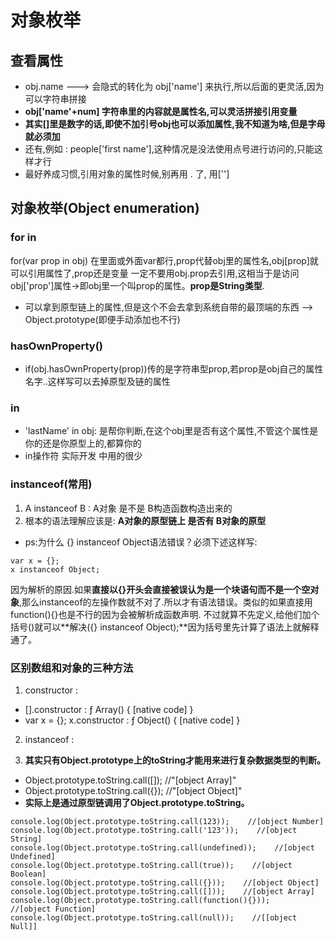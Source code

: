 # 对象枚举

## 查看属性

- obj.name ---> 会隐式的转化为 obj['name'] 来执行,所以后面的更灵活,因为可以字符串拼接
- **obj['name'+num]  字符串里的内容就是属性名,可以灵活拼接引用变量**
- **其实[]里是数字的话,即使不加引号obj也可以添加属性,我不知道为啥,但是字母就必须加**
- 还有,例如 : people['first name'],这种情况是没法使用点号进行访问的,只能这样才行
- 最好养成习惯,引用对象的属性时候,别再用 .  了, 用['']

## 对象枚举(Object enumeration)

### for in
for(var prop in obj) 在里面或外面var都行,prop代替obj里的属性名,obj[prop]就可以引用属性了,prop还是变量
一定不要用obj.prop去引用,这相当于是访问obj['prop']属性->即obj里一个叫prop的属性。**prop是String类型**.

- 可以拿到原型链上的属性,但是这个不会去拿到系统自带的最顶端的东西 --> Object.prototype(即便手动添加也不行)

### hasOwnProperty()
- if(obj.hasOwnProperty(prop))传的是字符串型prop,若prop是obj自己的属性名字..这样写可以去掉原型及链的属性

### in
- 'lastName' in obj: 是帮你判断,在这个obj里是否有这个属性,不管这个属性是你的还是你原型上的,都算你的
- in操作符 实际开发 中用的很少

### instanceof(常用)
1. A instanceof B : A对象 是不是 B构造函数构造出来的
2. 根本的语法理解应该是: **A对象的原型链上 是否有 B对象的原型**

- ps:为什么 {} instanceof Object语法错误？必须下述这样写:

```
var x = {};
x instanceof Object;
```

因为解析的原因.如果**直接以{}开头会直接被误认为是一个块语句而不是一个空对象**,那么instanceof的左操作数就不对了.所以才有语法错误。类似的如果直接用function(){}也是不行的因为会被解析成函数声明.
不过就算不先定义,给他们加个括号()就可以**解决({} instanceof Object);**因为括号里先计算了语法上就解释通了。

### 区别数组和对象的三种方法
1. constructor :  
- [].constructor : ƒ Array() { [native code] } 
- var x = {}; x.constructor : ƒ Object() { [native code] }

2. instanceof : 

3. **其实只有Object.prototype上的toString才能用来进行复杂数据类型的判断。**
- Object.prototype.toString.call([]); //"[object Array]"
- Object.prototype.toString.call({});    //"[object Object]" 
- **实际上是通过原型链调用了Object.prototype.toString。**


```
console.log(Object.prototype.toString.call(123));    //[object Number]
console.log(Object.prototype.toString.call('123'));    //[object String]
console.log(Object.prototype.toString.call(undefined));    //[object Undefined]
console.log(Object.prototype.toString.call(true));    //[object Boolean]
console.log(Object.prototype.toString.call({}));    //[object Object]
console.log(Object.prototype.toString.call([]));    //[object Array]
console.log(Object.prototype.toString.call(function(){}));    //[object Function]
console.log(Object.prototype.toString.call(null));    //[[object Null]]
```